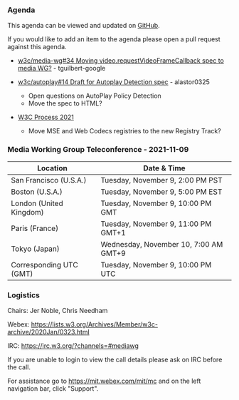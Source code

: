 ### Agenda

This agenda can be viewed and updated on [GitHub](https://github.com/w3c/media-wg/blob/main/meetings/2021-11-09-Media_Working_Group_Teleconference-agenda.md).

If you would like to add an item to the agenda please open a pull request against this agenda.

* [w3c/media-wg#34 Moving video.requestVideoFrameCallback spec to media WG?](https://github.com/w3c/media-wg/issues/34) - tguilbert-google

* [w3c/autoplay#14 Draft for Autoplay Detection spec](https://github.com/w3c/autoplay/pull/14) - alastor0325

  * Open questions on AutoPlay Policy Detection
  * Move the spec to HTML?

* [W3C Process 2021](https://www.w3.org/2021/Process-20211102/)

  * Move MSE and Web Codecs registries to the new Registry Track?

### Media Working Group Teleconference - 2021-11-09

| Location | Date & Time |
| -------- | ----------- |
| San Francisco (U.S.A.) | Tuesday, November 9, 2:00 PM PST |
| Boston (U.S.A.) | Tuesday, November 9, 5:00 PM EST |
| London (United Kingdom) | Tuesday, November 9, 10:00 PM GMT |
| Paris (France) | Tuesday, November 9, 11:00 PM GMT+1 |
| Tokyo (Japan) | Wednesday, November 10, 7:00 AM GMT+9 |
| Corresponding UTC (GMT) | Tuesday, November 9, 10:00 PM UTC |

### Logistics

Chairs: Jer Noble, Chris Needham

Webex: https://lists.w3.org/Archives/Member/w3c-archive/2020Jan/0323.html

IRC: https://irc.w3.org/?channels=#mediawg

If you are unable to login to view the call details please ask on IRC before the call.

For assistance go to https://mit.webex.com/mit/mc  and on the left navigation bar, click "Support".
